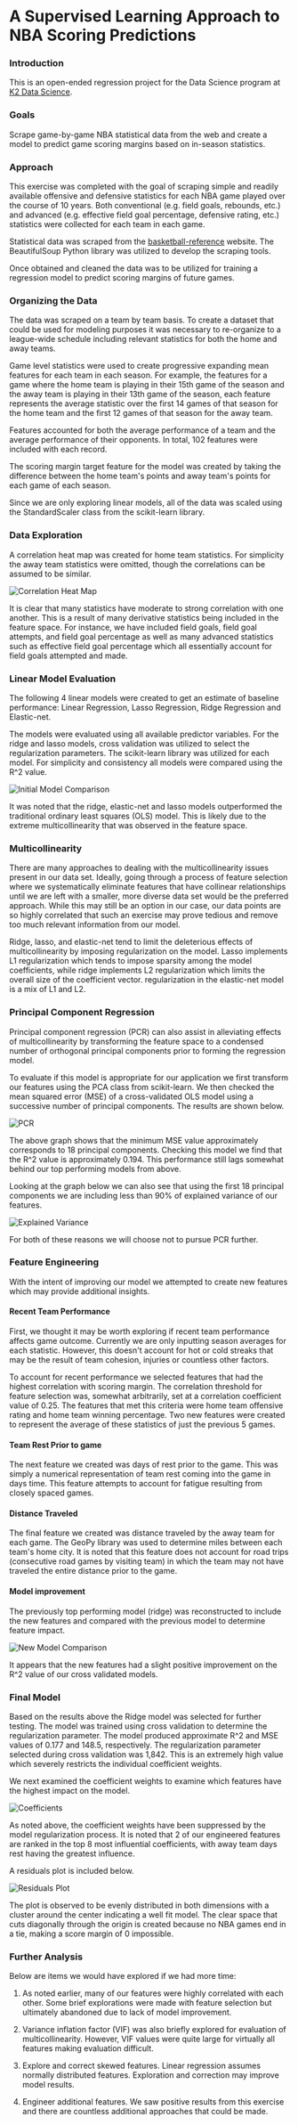 # A Supervised Learning Approach to NBA Scoring Predictions

### Introduction
This is an open-ended regression project for the Data Science program at [K2 Data Science](http://k2datascience.com).

### Goals
Scrape game-by-game NBA statistical data from the web and create a model to predict game scoring margins based on in-season statistics.

### Approach
This exercise was completed with the goal of scraping simple and readily available offensive and defensive statistics for each NBA game played over the course of 10 years.  Both conventional (e.g. field goals, rebounds, etc.) and advanced (e.g. effective field goal percentage, defensive rating, etc.) statistics were collected for each team in each game.

Statistical data was scraped from the  [basketball-reference](https://www.basketball-reference.com/) website.  The BeautifulSoup Python library was utilized to develop the scraping tools.

Once obtained and cleaned the data was to be utilized for training a regression model to predict scoring margins of future games.

### Organizing the Data
The data was scraped on a team by team basis.  To create a dataset that could be used for modeling purposes it was necessary to re-organize to a league-wide schedule including relevant statistics for both the home and away teams.

Game level statistics were used to create progressive expanding mean features for each team in each season.  For example, the features for a game where the home team is playing in their 15th game of the season and the away team is playing in their 13th game of the season, each feature represents the average statistic over the first 14 games of that season for the home team and the first 12 games of that season for the away team.

Features accounted for both the average performance of a team and the average performance of their opponents.  In total, 102 features were included with each record.

The scoring margin target feature for the model was created by taking the difference between the home team's points and away team's points for each game of each season.

Since we are only exploring linear models, all of the data was scaled using the StandardScaler class from the scikit-learn library.

### Data Exploration
A correlation heat map was created for home team statistics.  For simplicity the away team statistics were omitted, though the correlations can be assumed to be similar.

![Correlation Heat Map](figures/home_team_correlations.png)

It is clear that many statistics have moderate to strong correlation with one another.  This is a result of many derivative statistics being included in the feature space.  For instance, we have included field goals, field goal attempts, and field goal percentage as well as many advanced statistics such as effective field goal percentage which all essentially account for field goals attempted and made.

### Linear Model Evaluation
The following 4 linear models were created to get an estimate of baseline performance: Linear Regression, Lasso Regression, Ridge Regression and Elastic-net.

The models were evaluated using all available predictor variables.  For the ridge and lasso models, cross validation was utilized to select the regularization parameters.  The scikit-learn library was utilized for each model.  For simplicity and consistency all models were compared using the R^2 value.

![Initial Model Comparison](figures/initial_model_comparison.png)

It was noted that the ridge, elastic-net and lasso models outperformed the traditional ordinary least squares (OLS) model.  This is likely due to the extreme multicollinearity that was observed in the feature space.

### Multicollinearity
There are many approaches to dealing with the multicollinearity issues present in our data set.  Ideally, going through a process of feature selection where we systematically eliminate features that have collinear relationships until we are left with a smaller, more diverse data set would be the preferred approach.  While this may still be an option in our case, our data points are so highly correlated that such an exercise may prove tedious and remove too much relevant information from our model.

Ridge, lasso, and elastic-net tend to limit the deleterious effects of multicollinearity by imposing regularization on the model.  Lasso implements L1 regularization which tends to impose sparsity among the model coefficients, while ridge implements L2 regularization which limits the overall size of the coefficient vector.  regularization in the elastic-net model is a mix of L1 and L2.

### Principal Component Regression
Principal component regression (PCR) can also assist in alleviating effects of multicollinearity by transforming the feature space to a condensed number of orthogonal principal components prior to forming the regression model.  

To evaluate if this model is appropriate for our application we first transform our features using the PCA class from scikit-learn.  We then checked the mean squared error (MSE) of a cross-validated OLS model using a successive number of principal components.  The results are shown below.

![PCR](figures/PCR.png)

The above graph shows that the minimum MSE value approximately corresponds to 18 principal components.  Checking this model we find that the R^2 value is approximately 0.194.  This performance still lags somewhat behind our top performing models from above.

Looking at the graph below we can also see that using the first 18 principal components we are including less than 90% of explained variance of our features.  

![Explained Variance](figures/explained_variance.png)

For both of these reasons we will choose not to pursue PCR further.

### Feature Engineering
With the intent of improving our model we attempted to create new features which may provide additional insights.  

#### Recent Team Performance
First, we thought it may be worth exploring if recent team performance affects game outcome.  Currently we are only inputting season averages for each statistic.  However, this doesn't account for hot or cold streaks that may be the result of team cohesion, injuries or countless other factors.

To account for recent performance we selected features that had the highest correlation with scoring margin.  The correlation threshold for feature selection was, somewhat arbitrarily, set at a correlation coefficient value of 0.25.  The features that met this criteria were home team offensive rating and home team winning percentage.  Two new features were created to represent the average of these statistics of just the previous 5 games.

#### Team Rest Prior to game
The next feature we created was days of rest prior to the game.  This was simply a numerical representation of team rest coming into the game in days time.  This feature attempts to account for fatigue resulting from closely spaced games.

#### Distance Traveled
The final feature we created was distance traveled by the away team for each game.  The GeoPy library was used to determine miles between each team's home city.  It is noted that this feature does not account for road trips (consecutive road games by visiting team) in which the team may not have traveled the entire distance prior to the game.

#### Model improvement
The previously top performing model (ridge) was reconstructed to include the new features and compared with the previous model to determine feature impact.

![New Model Comparison](figures/new_model_comparison.png)

It appears that the new features had a slight positive improvement on the R^2 value of our cross validated models.

### Final Model
Based on the results above the Ridge model was selected for further testing.  The model was trained using cross validation to determine the regularization parameter.  The model produced approximate R^2 and MSE values of 0.177 and 148.5, respectively.  The regularization parameter selected during cross validation was 1,842.  This is an extremely high value which severely restricts the individual coefficient weights.

We next examined the coefficient weights to examine which features have the highest impact on the model.

![Coefficients](figures/model_coefficients.png)

As noted above, the coefficient weights have been suppressed by the model regularization process.  It is noted that 2 of our engineered features are ranked in the top 8 most influential coefficients, with away team days rest having the greatest influence.

A residuals plot is included below.

![Residuals Plot](figures/residuals.png)

The plot is observed to be evenly distributed in both dimensions with a cluster around the center indicating a well fit model.  The clear space that cuts diagonally through the origin is created because no NBA games end in a tie, making a score margin of 0 impossible.

### Further Analysis
Below are items we would have explored if we had more time:

1. As noted earlier, many of our features were highly correlated with each other.  Some brief explorations were made with feature selection but ultimately abandoned due to lack of model improvement.

2. Variance inflation factor (VIF) was also briefly explored for evaluation of multicollinearity.  However, VIF values were quite large for virtually all features making evaluation difficult.

3. Explore and correct skewed features.  Linear regression assumes normally distributed features.  Exploration and correction may improve model results.

4. Engineer additional features.  We saw positive results from this exercise and there are countless additional approaches that could be made.
